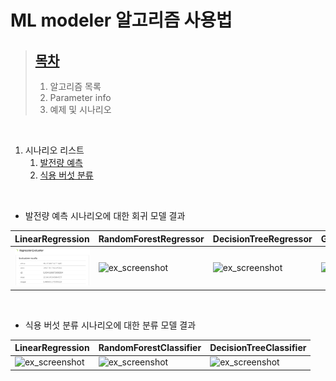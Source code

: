# ML modeler 알고리즘 사용법

> [목차](mlmodeler.md)
> ---
> 1. 알고리즘 목록
> 1. Parameter info
> 1. 예제 및 시나리오

<br>

1. 시나리오 리스트
    1. [발전량 예측](insolation.md)
    1. [식용 버섯 분류](mushroom.md)

<br>

- 발전량 예측 시나리오에 대한 회귀 모델 결과

| LinearRegression | RandomForestRegressor | DecisionTreeRegressor | GeneralizedLinearRegression |
|---|---|---|---|
| ![ex_screenshot](./ML/img/4_result/insolation_LRmodel_eval.png) | ![ex_screenshot](./img/4_result/insolation_RFRmodel_eval.png) | ![ex_screenshot](./img/4_result/insolation_DTRmodel_eval.png) | ![ex_screenshot](./img/4_result/insolation_GLRmodel_eval.png) |

<br>

- 식용 버섯 분류 시나리오에 대한 분류 모델 결과

| LinearRegression | RandomForestClassifier | DecisionTreeClassifier |
|---|---|---|
| ![ex_screenshot](./img/4_result/mushroom_LRmodel_eval.png) | ![ex_screenshot](./img/4_result/mushroom_RFCmodel_eval.png) | ![ex_screenshot](./img/4_result/mushroom_DTCmodel_eval.png) |
